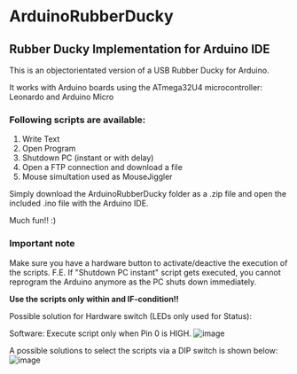 # ArduinoRubberDucky
## Rubber Ducky Implementation for Arduino IDE

This is an objectorientated version of a USB Rubber Ducky for Arduino.

It works with Arduino boards using the ATmega32U4 microcontroller: Leonardo and Arduino Micro

### Following scripts are available:
1. Write Text
2. Open Program
3. Shutdown PC (instant or with delay)
4. Open a FTP connection and download a file
5. Mouse simultation used as MouseJiggler

Simply download the ArduinoRubberDucky folder as a .zip file and open the included .ino file with the Arduino IDE.

Much fun!! :)

### Important note
Make sure you have a hardware button to activate/deactive the execution of the scripts. 
F.E. If "Shutdown PC instant" script gets executed, you cannot reprogram the Arduino anymore as the PC shuts down immediately.

**Use the scripts only within and IF-condition!!**

Possible solution for Hardware switch (LEDs only used for Status):

Software: Execute script only when Pin 0 is HIGH.
![image](https://user-images.githubusercontent.com/72397235/131964965-e7bc5dd0-e272-416f-afb2-b093348d4463.png)



A possible solutions to select the scripts via a DIP switch is shown below:
![image](https://user-images.githubusercontent.com/72397235/131964210-806f3cd4-90c8-4bb8-ba1e-aa52ac15ba08.png)



